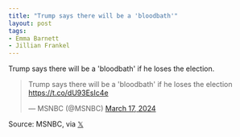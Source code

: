 ```yaml
---
title: "Trump says there will be a 'bloodbath'"
layout: post
tags:
- Emma Barnett
- Jillian Frankel
---
```


Trump says there will be a 'bloodbath' if he loses the election.

<blockquote class="twitter-tweet"><p lang="en" dir="ltr">Trump says there will be a &#39;bloodbath&#39; if he loses the election <a href="https://t.co/dU93EsIc4e">https://t.co/dU93EsIc4e</a></p>&mdash; MSNBC (@MSNBC) <a href="https://twitter.com/MSNBC/status/1769354102088040684?ref_src=twsrc%5Etfw">March 17, 2024</a></blockquote> <script async src="https://platform.twitter.com/widgets.js" charset="utf-8"></script>

Source: MSNBC, via [𝕏](https://x.com)
